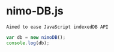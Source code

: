 # nimo-DB.js
`Aimed to ease JavaScript indexedDB API`

```js
var db = new nimoDB();
console.log(db);
```
